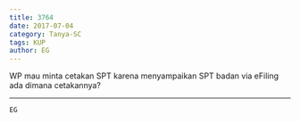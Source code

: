 ```yaml
---
title: 3764
date: 2017-07-04
category: Tanya-SC
tags: KUP
author: EG
---
```


WP mau minta cetakan SPT karena menyampaikan SPT badan via eFiling ada dimana cetakannya?

---



`EG`
